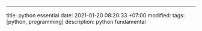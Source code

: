 ---
title: python essential
date: 2021-01-20 08:20:33 +07:00
modified:
tags: [python, programming]
description: python fundamental 